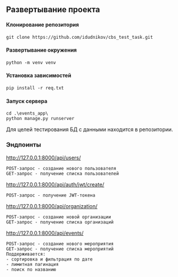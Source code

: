 ## Развертывание проекта

#### Клонирование репозитория
    git clone https://github.com/idudnikov/cbs_test_task.git
#### Развертывание окружения
    python -m venv venv
#### Установка зависимостей
    pip install -r req.txt
#### Запуск сервера
    cd .\events_app\
    python manage.py runserver
Для целей тестирования БД с данными находится в репозитории.
### Эндпоинты

http://127.0.0.1:8000/api/users/

    POST-запрос - создание нового пользователя
    GET-запрос - получение списка пользователей

http://127.0.0.1:8000/api/auth/jwt/create/

    POST-запрос - получение JWT-токена

http://127.0.0.1:8000/api/organization/
    
    POST-запрос - создание новой организации
    GET-запрос - получение списка организаций

http://127.0.0.1:8000/api/events/

    POST-запрос - создание нового мероприятия
    GET-запрос - получение списка мероприятий
    Поддерживается:
    - сортировка и фильтрация по дате
    - лимитная пагинация
    - поиск по названию
